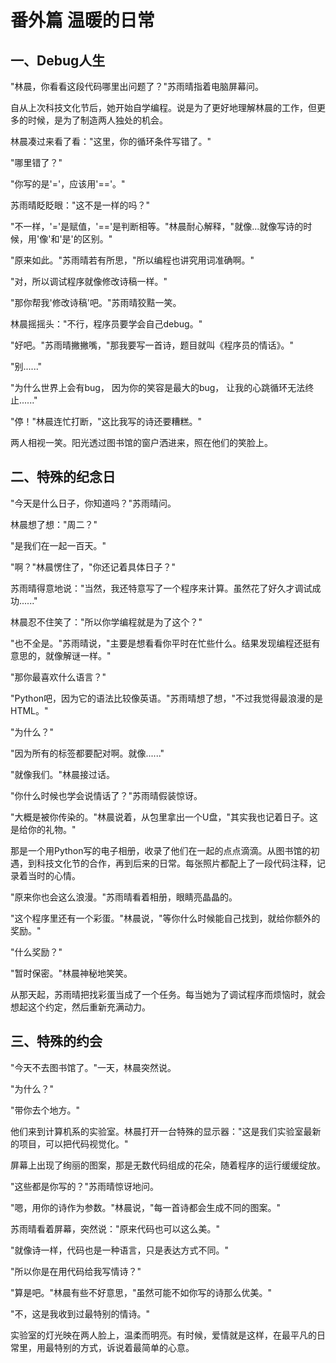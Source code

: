 # 番外篇 温暖的日常

## 一、Debug人生

"林晨，你看看这段代码哪里出问题了？"苏雨晴指着电脑屏幕问。

自从上次科技文化节后，她开始自学编程。说是为了更好地理解林晨的工作，但更多的时候，是为了制造两人独处的机会。

林晨凑过来看了看："这里，你的循环条件写错了。"

"哪里错了？"

"你写的是'='，应该用'=='。"

苏雨晴眨眨眼："这不是一样的吗？"

"不一样，'='是赋值，'=='是判断相等。"林晨耐心解释，"就像...就像写诗的时候，用'像'和'是'的区别。"

"原来如此。"苏雨晴若有所思，"所以编程也讲究用词准确啊。"

"对，所以调试程序就像修改诗稿一样。"

"那你帮我'修改诗稿'吧。"苏雨晴狡黠一笑。

林晨摇摇头："不行，程序员要学会自己debug。"

"好吧。"苏雨晴撇撇嘴，"那我要写一首诗，题目就叫《程序员的情话》。"

"别......"

"为什么世界上会有bug，
因为你的笑容是最大的bug，
让我的心跳循环无法终止......"

"停！"林晨连忙打断，"这比我写的诗还要糟糕。"

两人相视一笑。阳光透过图书馆的窗户洒进来，照在他们的笑脸上。

## 二、特殊的纪念日

"今天是什么日子，你知道吗？"苏雨晴问。

林晨想了想："周二？"

"是我们在一起一百天。"

"啊？"林晨愣住了，"你还记着具体日子？"

苏雨晴得意地说："当然，我还特意写了一个程序来计算。虽然花了好久才调试成功......"

林晨忍不住笑了："所以你学编程就是为了这个？"

"也不全是。"苏雨晴说，"主要是想看看你平时在忙些什么。结果发现编程还挺有意思的，就像解谜一样。"

"那你最喜欢什么语言？"

"Python吧，因为它的语法比较像英语。"苏雨晴想了想，"不过我觉得最浪漫的是HTML。"

"为什么？"

"因为所有的标签都要配对啊。就像......"

"就像我们。"林晨接过话。

"你什么时候也学会说情话了？"苏雨晴假装惊讶。

"大概是被你传染的。"林晨说着，从包里拿出一个U盘，"其实我也记着日子。这是给你的礼物。"

那是一个用Python写的电子相册，收录了他们在一起的点点滴滴。从图书馆的初遇，到科技文化节的合作，再到后来的日常。每张照片都配上了一段代码注释，记录着当时的心情。

"原来你也会这么浪漫。"苏雨晴看着相册，眼睛亮晶晶的。

"这个程序里还有一个彩蛋。"林晨说，"等你什么时候能自己找到，就给你额外的奖励。"

"什么奖励？"

"暂时保密。"林晨神秘地笑笑。

从那天起，苏雨晴把找彩蛋当成了一个任务。每当她为了调试程序而烦恼时，就会想起这个约定，然后重新充满动力。

## 三、特殊的约会

"今天不去图书馆了。"一天，林晨突然说。

"为什么？"

"带你去个地方。"

他们来到计算机系的实验室。林晨打开一台特殊的显示器："这是我们实验室最新的项目，可以把代码视觉化。"

屏幕上出现了绚丽的图案，那是无数代码组成的花朵，随着程序的运行缓缓绽放。

"这些都是你写的？"苏雨晴惊讶地问。

"嗯，用你的诗作为参数。"林晨说，"每一首诗都会生成不同的图案。"

苏雨晴看着屏幕，突然说："原来代码也可以这么美。"

"就像诗一样，代码也是一种语言，只是表达方式不同。"

"所以你是在用代码给我写情诗？"

"算是吧。"林晨有些不好意思，"虽然可能不如你写的诗那么优美。"

"不，这是我收到过最特别的情诗。"

实验室的灯光映在两人脸上，温柔而明亮。有时候，爱情就是这样，在最平凡的日常里，用最特别的方式，诉说着最简单的心意。